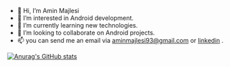 - 👋 Hi, I’m Amin Majlesi
- 👀 I’m interested in Android development.
- 🌱 I’m currently learning new technologies.
- 💞️ I’m looking to collaborate on Android projects.
- 📫 you can send me an email via aminmajlesi93@gmail.com or [linkedin](https://www.linkedin.com/in/amin-majlesi/) .

<!---
aminmajlesi/aminmajlesi is a ✨ special ✨ repository because its `README.md` (this file) appears on your GitHub profile.
You can click the Preview link to take a look at your changes.
--->


[![Anurag's GitHub stats](https://github-readme-stats.vercel.app/api?username=aminmajlesi&show_icons=true&theme=tokyonight)](https://github.com/aminmajlesi)
